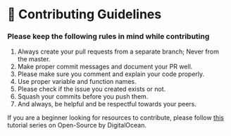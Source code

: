 # 📜 Contributing Guidelines

### Please keep the following rules in mind while contributing

1. Always create your pull requests from a separate branch; Never from the master.
2. Make proper commit messages and document your PR well.
3. Please make sure you comment and explain your code properly.
4. Use proper variable and function names.
5. Please check if the issue you created exists or not.
6. Squash your commits before you push them.
7. And always, be helpful and be respectful towards your peers.

If you are a beginner looking for resources to contribute, please follow [this](https://www.digitalocean.com/community/tutorial_series/an-introduction-to-open-source) tutorial series on Open-Source by DigitalOcean.
